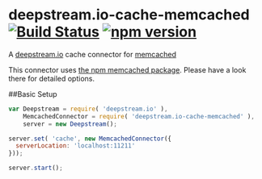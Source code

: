 # deepstream.io-cache-memcached [![Build Status](https://travis-ci.org/deepstreamIO/deepstream.io-cache-memcached.svg?branch=master)](https://travis-ci.org/deepstreamIO/deepstream.io-cache-memcached) [![npm version](https://badge.fury.io/js/deepstream.io-cache-memcached.svg)](http://badge.fury.io/js/deepstream.io-cache-memcached)
A [deepstream.io](http://deepstream.io/) cache connector for [memcached](http://memcached.org/)

This connector uses [the npm memcached package](https://www.npmjs.com/package/memcached). Please have a look there for detailed options.

##Basic Setup
```javascript
var Deepstream = require( 'deepstream.io' ),
    MemcachedConnector = require( 'deepstream.io-cache-memcached' ),
    server = new Deepstream();

server.set( 'cache', new MemcachedConnector({
  serverLocation: 'localhost:11211'
}));

server.start();
```
